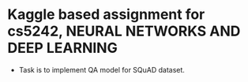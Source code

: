 # Kaggle based assignment for cs5242, NEURAL NETWORKS AND DEEP LEARNING   

* Task is to implement QA model for SQuAD dataset.
